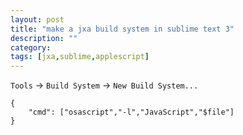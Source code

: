 ```yaml
---
layout: post
title: "make a jxa build system in sublime text 3"
description: ""
category: 
tags: [jxa,sublime,applescript]
---
```


`Tools` -> `Build System` -> `New Build System...`

```
{
	"cmd": ["osascript","-l","JavaScript","$file"]
}
```

